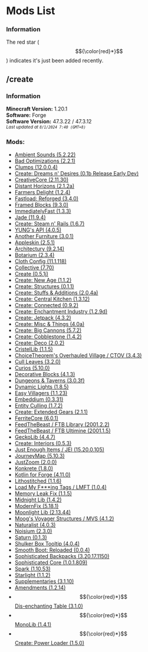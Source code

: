 # Mods List
### Information
The red star ($${\color{red}*}$$) indicates it's just been added recently.

## /create
### Information
**Minecraft Version:** 1.20.1 <br>
**Software:** Forge <br>
**Software Version:** 47.3.22 / 47.3.12 <br> 
<sup>*Last updated at `8/1/2024 7:40 (GMT+8)`*</sup>

### Mods:
- [Ambient Sounds (5.2.22)](https://cdn.modrinth.com/data/fM515JnW/versions/UhavHRSW/AmbientSounds_FORGE_v5.2.22_mc1.20.1.jar)
- [Bad Optimizations (2.2.1)](https://cdn.modrinth.com/data/g96Z4WVZ/versions/M0bM4C3I/BadOptimizations-2.2.1-1.20.1.jar)
- [Clumps (12.0.0.4)](https://cdn.modrinth.com/data/Wnxd13zP/versions/nAHGB5ls/Clumps-forge-1.20.1-12.0.0.4.jar)
- [Create: Dreams n' Desires (0.1b Release Early Dev)](https://cdn.modrinth.com/data/JmybsfWs/versions/GZxkqfDv/Create-DnDesire-1.20.1-0.1b.Release-Early-Dev.jar)
- [CreativeCore (2.11.30)](https://cdn.modrinth.com/data/OsZiaDHq/versions/mbMcQfan/CreativeCore_FORGE_v2.11.30_mc1.20.1.jar)
- [Distant Horizons (2.1.2a)](https://cdn.modrinth.com/data/uCdwusMi/versions/OwcStAhe/DistantHorizons-2.1.2-a-1.20.1-forge-fabric.jar)
- [Farmers Delight (1.2.4)](https://cdn.modrinth.com/data/R2OftAxM/versions/AxgOboGq/FarmersDelight-1.20.1-1.2.4.jar)
- [Fastload: Reforged (3.4.0)](https://cdn.modrinth.com/data/kCpssoSb/versions/5caSj7kt/Fastload-Reforged-mc1.20.1-3.4.0.jar)
- [Framed Blocks (9.3.0)](https://cdn.modrinth.com/data/wbgfS34j/versions/IckN6dEs/FramedBlocks-9.3.0.jar)
- [ImmediatelyFast (1.3.3)](https://cdn.modrinth.com/data/5ZwdcRci/versions/abfWjwdT/ImmediatelyFast-Forge-1.3.3%2B1.20.4.jar)
- [Jade (11.9.4)](https://cdn.modrinth.com/data/nvQzSEkH/versions/MLYKnVCk/Jade-1.20.1-forge-11.9.4.jar)
- [Create: Steam n' Rails (1.6.7)](https://cdn.modrinth.com/data/ZzjhlDgM/versions/pklcGSDf/Steam_Rails-1.6.7%2Bforge-mc1.20.1.jar)
- [YUNG's API (4.0.5)](https://cdn.modrinth.com/data/Ua7DFN59/versions/aMs83SRk/YungsApi-1.20-Forge-4.0.5.jar)
- [Another Furniture (3.0.1)](https://cdn.modrinth.com/data/ulloLmqG/versions/cmWbslFO/another_furniture-forge-1.20.1-3.0.1.jar)
- [Appleskin (2.5.1)](https://cdn.modrinth.com/data/EsAfCjCV/versions/XdXDExVF/appleskin-forge-mc1.20.1-2.5.1.jar)
- [Architectury (9.2.14)](https://cdn.modrinth.com/data/lhGA9TYQ/versions/1MKTLiiG/architectury-9.2.14-forge.jar)
- [Botarium (2.3.4)](https://cdn.modrinth.com/data/2u6LRnMa/versions/O7D6FTfW/botarium-forge-1.20.1-2.3.4.jar)
- [Cloth Config (11.1.118)](https://cdn.modrinth.com/data/9s6osm5g/versions/nr1znv5v/cloth-config-11.1.118-forge.jar)
- [Collective (7.70)](https://cdn.modrinth.com/data/e0M1UDsY/versions/HhsvWQiL/collective-1.20.1-7.70.jar)
- [Create (0.5.1j)](https://cdn.modrinth.com/data/LNytGWDc/versions/6R069CcK/create-1.20.1-0.5.1.j.jar)
- [Create: New Age (1.1.2)](https://cdn.modrinth.com/data/FTeXqI9v/versions/2BEeSV7E/create-new-age-forge-1.20.1-1.1.2.jar)
- [Create: Structures (0.1.1)](https://cdn.modrinth.com/data/IAnP4np7/versions/XALEBs0a/create-structures-0.1.1-1.20.1-FORGE.jar)
- [Create: Stuffs & Additions (2.0.4a)](https://cdn.modrinth.com/data/aq9qUUQG/versions/BZVJs8ty/create-stuff-additions1.20.1_v2.0.4a.jar)
- [Create: Central Kitchen (1.3.12)](https://cdn.modrinth.com/data/btq68HMO/versions/MX3EE060/create_central_kitchen-1.20.1-for-create-0.5.1.f-1.3.12.jar)
- [Create: Connected (0.9.2)](https://cdn.modrinth.com/data/Vg5TIO6d/versions/Oiv4wt0G/create_connected-0.9.2-mc1.20.1-all.jar)
- [Create: Enchantment Industry (1.2.9d)](https://cdn.modrinth.com/data/JWGBpFUP/versions/JFhYaP3a/create_enchantment_industry-1.20.1-for-create-0.5.1.f-1.2.9.d.jar)
- [Create: Jetpack (4.3.2)](https://cdn.modrinth.com/data/UbFnAd4l/versions/o1ol26WC/create_jetpack-forge-4.3.2.jar)
- [Create: Misc & Things (4.0a)](https://cdn.modrinth.com/data/uWrs8XlB/versions/c7ob4jVD/create_misc_and_things_%201.20.1_4.0A.jar)
- [Create: Big Cannons (5.7.2)](https://cdn.modrinth.com/data/GWp4jCJj/versions/wEbGQg7M/createbigcannons-5.7.2-mc.1.20.1-forge.jar)
- [Create: Cobblestone (1.4.2)](https://cdn.modrinth.com/data/ihpnEd80/versions/PH9a0847/createcobblestone-1.4.2%2Bforge-1.20.1-74.jar)
- [Create: Deco (2.0.2)](https://cdn.modrinth.com/data/sMvUb4Rb/versions/lcpO5tBr/createdeco-2.0.2-1.20.1-forge.jar)
- [CristelLib (1.1.5)](https://cdn.modrinth.com/data/cl223EMc/versions/amI1oyGG/cristellib-1.1.5-forge.jar)
- [ChoiceTheorem's Overhauled Village / CTOV (3.4.3)](https://cdn.modrinth.com/data/fgmhI8kH/versions/BIB9Ritw/ctov-forge-3.4.3.jar)
- [Cull Leaves (3.2.0)](https://cdn.modrinth.com/data/GNxdLCoP/versions/VvIpk7Qs/cullleaves-forge-3.2.0.jar)
- [Curios (5.10.0)](https://cdn.modrinth.com/data/vvuO3ImH/versions/8HlBRHsc/curios-forge-5.10.0%2B1.20.1.jar)
- [Decorative Blocks (4.1.3)](https://cdn.modrinth.com/data/t6BIRVZn/versions/nGmyeiug/decorative_blocks-forge-1.20.1-4.1.3.jar)
- [Dungeons & Taverns (3.0.3f)](https://cdn.modrinth.com/data/tpehi7ww/versions/ojHpWOrz/dungeons-and-taverns-3.0.3.f.jar)
- [Dynamic Lights (1.8.5)](https://cdn.modrinth.com/data/7YjclEGc/versions/quKEFE06/dynamiclights-v1.8.5-mc1.17x-1.21x-mod.jar)
- [Easy Villagers (1.1.23)](https://cdn.modrinth.com/data/Kaov2qgi/versions/YG1zrman/easy-villagers-forge-1.20.1-1.1.23.jar)
- [Embeddium (0.3.31)](https://cdn.modrinth.com/data/sk9rgfiA/versions/UTbfe5d1/embeddium-0.3.31%2Bmc1.20.1.jar)
- [Entity Culling (1.7.2)](https://cdn.modrinth.com/data/NNAgCjsB/versions/yyU9Ifp0/entityculling-forge-1.7.2-mc1.20.1.jar)
- [Create: Extended Gears (2.1.1)](https://cdn.modrinth.com/data/qO4lsa4Y/versions/ujnQ2zz6/extendedgears-2.1.1-1.20.1-0.5.1.f-forge.jar)
- [FerriteCore (6.0.1)](https://cdn.modrinth.com/data/uXXizFIs/versions/DG5Fn9Sz/ferritecore-6.0.1-forge.jar)
- [FeedTheBeast / FTB Library (2001.2.2)](https://www.curseforge.com/minecraft/mc-mods/ftb-library-forge/download/5364190)
- [FeedTheBeast / FTB Ultimine (2001.1.5)](https://www.curseforge.com/minecraft/mc-mods/ftb-ultimine-forge/download/5363345)
- [GeckoLib (4.4.7)](https://cdn.modrinth.com/data/8BmcQJ2H/versions/rF4Es4hd/geckolib-forge-1.20.1-4.4.7.jar)
- [Create: Interiors (0.5.3)](https://cdn.modrinth.com/data/r4Knci2k/versions/tTCNkCHu/interiors-0.5.3%2Bforge-mc1.20.1.jar)
- [Just Enough Items / JEI (15.20.0.105)](https://cdn.modrinth.com/data/u6dRKJwZ/versions/iNv5B1Zj/jei-1.20.1-forge-15.20.0.105.jar)
- [JourneyMap (5.10.3)](https://cdn.modrinth.com/data/lfHFW1mp/versions/r7FWVNCs/journeymap-1.20.1-5.10.3-forge.jar)
- [JustZoom (2.0.0)](https://cdn.modrinth.com/data/iAiqcykM/versions/YGC6k663/justzoom_forge_2.0.0_MC_1.20.1.jar)
- [Konkrete (1.8.0)](https://cdn.modrinth.com/data/J81TRJWm/versions/skYziQQL/konkrete_forge_1.8.0_MC_1.20-1.20.1.jar)
- [Kotlin for Forge (4.11.0)](https://cdn.modrinth.com/data/ordsPcFz/versions/hmeyC41q/kotlinforforge-4.11.0-all.jar)
- [Lithostitched (1.1.6)](https://cdn.modrinth.com/data/XaDC71GB/versions/leDMJ3Pd/lithostitched-forge-1.20.1-1.1.6.jar)
- [Load My F***ing Tags / LMFT (1.0.4)](https://cdn.modrinth.com/data/67kVxsaO/versions/XJdD8eB6/lmft-1.0.4%2B1.20.1-forge.jar)
- [Memory Leak Fix (1.1.5)](https://cdn.modrinth.com/data/NRjRiSSD/versions/3w0IxNtk/memoryleakfix-forge-1.17%2B-1.1.5.jar)
- [Midnight Lib (1.4.2)](https://cdn.modrinth.com/data/codAaoxh/versions/UhRAdyzr/midnightlib-forge-1.4.2.jar)
- [ModernFix (5.18.1)](https://cdn.modrinth.com/data/nmDcB62a/versions/JCb26GJk/modernfix-forge-5.18.1%2Bmc1.20.1.jar)
- [Moonlight Lib (2.13.44)](https://cdn.modrinth.com/data/twkfQtEc/versions/6eGurK5k/moonlight-1.20-2.13.44-forge.jar)
- [Moog's Voyager Structures / MVS (4.1.2)](https://cdn.modrinth.com/data/OQAgZMH1/versions/iYOyd0Bu/mvs-4.1.2-1.20-forge.jar)
- [Naturalist (4.0.3)](https://cdn.modrinth.com/data/F8BQNPWX/versions/fapHaClR/naturalist-forge-4.0.3-1.20.1.jar)
- [Noisium (2.3.0)](https://cdn.modrinth.com/data/KuNKN7d2/versions/gbYUKrDP/noisium-forge-2.3.0%2Bmc1.20-1.20.1.jar)
- [Saturn (0.1.3)](https://cdn.modrinth.com/data/2eT495vq/versions/Yx85DYaG/saturn-mc1.20.1-0.1.3.jar)
- [Shulker Box Tooltip (4.0.4)](https://cdn.modrinth.com/data/2M01OLQq/versions/QMp2SF1u/shulkerboxtooltip-forge-4.0.4%2B1.20.1.jar)
- [Smooth Boot: Reloaded (0.0.4)](https://cdn.modrinth.com/data/z53V2L4P/versions/HkfL3iGO/smoothboot%28reloaded%29-mc1.20.1-0.0.4.jar)
- [Sophisticated Backpacks (3.20.17.1150)](https://cdn.modrinth.com/data/TyCTlI4b/versions/zkb0vOdU/sophisticatedbackpacks-1.20.1-3.20.17.1150.jar)
- [Sophisticated Core (1.0.1.809)](https://cdn.modrinth.com/data/nmoqTijg/versions/8L0wSqzt/sophisticatedcore-1.20.1-1.0.1.809.jar)
- [Spark (1.10.53)](https://cdn.modrinth.com/data/l6YH9Als/versions/4FXHDE9F/spark-1.10.53-forge.jar)
- [Starlight (1.1.2)](https://cdn.modrinth.com/data/iRfIGC1s/versions/cNa0vkNj/starlight-1.1.2%2Bforge.1cda73c.jar)
- [Supplementaries (3.1.10)](https://cdn.modrinth.com/data/fFEIiSDQ/versions/HcdcLvdS/supplementaries-1.20-3.1.10.jar)
- [Amendments (1.2.14)](https://cdn.modrinth.com/data/6iTJugQR/versions/1g60gHDB/amendments-1.20-1.2.14.jar)
- $${\color{red}*}$$ [Dis-enchanting Table (3.1.0)](https://cdn.modrinth.com/data/9BgYgXE4/versions/rF2W8xAc/disenchanting_table-merged-1.20.1-3.1.0.jar)
- $${\color{red}*}$$ [MonoLib (1.4.1)](https://cdn.modrinth.com/data/9leXt4A5/versions/XzmhSfq6/monolib-forge-1.20.1-1.4.1.jar)
- $${\color{red}*}$$ [Create: Power Loader (1.5.0)](https://cdn.modrinth.com/data/wPQ6GgFE/versions/qLKpNYzC/create_power_loader-1.5.0-mc1.20.1.jar)